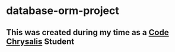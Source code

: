 # database-orm-project
## This was created during my time as a [Code Chrysalis](https://codechrysalis.io) Student